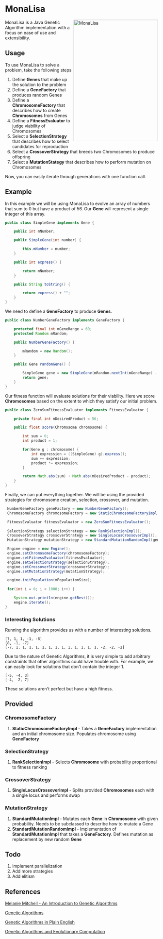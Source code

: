 # MonaLisa

<img src="http://i.imgur.com/Jbvt5GL.png"
 alt="MonaLisa" title="MonaLisa" align="right" width="278" height="400"/>

MonaLisa is a Java Genetic Algorithm implementation with a focus on ease of use and extensibility.

## Usage

To use MonaLisa to solve a problem, take the following steps

1. Define **Genes** that make up the solution to the problem
2. Define a **GeneFactory** that produces random Genes
3. Define a **ChromosomeFactory** that describes how to create **Chromosomes** from Genes
4. Define a **FitnessEvaluator** to judge viability of Chromosomes
5. Select a **SelectionStrategy** that describes how to select candidates for reproduction
6. Select a **CrossoverStrategy** that breeds two Chromosomes to produce offspring
7. Select a **MutationStategy** that describes how to perform mutation on Chromosomes

Now, you can easily iterate through generations with one function call.

## Example

In this example we will be using MonaLisa to evolve an array of numbers that sum to 0 but have a product of 56. Our **Gene** will represent a single integer of this array.

```Java
public class SimpleGene implements Gene {

    public int mNumber;

    public SimpleGene(int number) {

        this.mNumber = number;
    }

    public int express() {

        return mNumber;
    }

    public String toString() {

        return express() + "";
    }
}

```

We need to define a **GeneFactory** to produce **Genes**.

```Java
public class NumberGeneFactory implements GeneFactory {

    protected final int mGeneRange = 60;
    protected Random mRandom;

    public NumberGeneFactory() {

        mRandom = new Random();
    }

    public Gene randomGene() {

        SimpleGene gene = new SimpleGene(mRandom.nextInt(mGeneRange) - mGeneRange/2);
        return gene;
    }
}
```

Our fitness function will evaluate solutions for their viability. Here we score **Chromosomes** based on the extent to which they satisfy our initial problem.

```Java
public class ZeroSumFitnessEvaluator implements FitnessEvaluator {

    private final int mDesiredProduct = 56;

    public float score(Chromosome chromosome) {

        int sum = 0;
        int product = 1;

        for(Gene g : chromosome) {
            int expression = ((SimpleGene) g).express();
            sum += expression;
            product *= expression;
        }

        return Math.abs(sum) + Math.abs(mDesiredProduct - product);
    }
}
```

Finally, we can put everything together. We will be using the provided strategies for chromosome creation, selection, crossover, and mutation.

```Java
 NumberGeneFactory geneFactory = new NumberGeneFactory();
 ChromosomeFactory chromosomeFactory = new StaticChromosomeFactoryImpl(geneFactory, mChromosomeSize);

 FitnessEvaluator fitnessEvaluator = new ZeroSumFitnessEvaluator();
 
 SelectionStrategy selectionStrategy = new RankSelectionImpl();
 CrossoverStrategy crossoverStrategy = new SingleLocusCrossoverImpl();
 MutationStrategy mutationStrategy = new StandardMutationRandomImpl(geneFactory);

 Engine engine = new Engine();
 engine.setChromosomeFactory(chromosomeFactory);
 engine.setFitnessEvaluator(fitnessEvaluator);
 engine.setSelectionStrategy(selectionStrategy);
 engine.setCrossoverStrategy(crossoverStrategy);
 engine.setMutationStrategy(mutationStrategy);

 engine.initPopulation(mPopulationSize);
 
 for(int i = 0; i < 1000; i++) {

    System.out.println(engine.getBest());
    engine.iterate();
}
```

### Interesting Solutions

Running the algorithm provides us with a number of interesting solutions.

```
[7, 1, 1, -1, -8]
[8, -1, -7]
[-7, 1, 1, 1, 1, 1, 1, 1, 1, 1, 1, 1, 1, 1, -2, -2, -2]
```

Due to the nature of Genetic Algorithms, it is very simple to add arbitrary constraints that other algorithms could have trouble with. For example, we can easily look for solutions that don't contain the integer 1.

```
[-5, -4, 3]
[-4, -2, 7]
```

These solutions aren't perfect but have a high fitness.

## Provided

### ChromosomeFactory

1. **StaticChromosomeFactoryImpl** - Takes a **GeneFactory** implementation and an initial chromosome size. Populates chromosome using **GeneFactory**

### SelectionStrategy

1. **RankSelectionImpl** - Selects **Chromosome** with probability proportional to fitness ranking

### CrossoverStrategy

1. **SingleLocusCrossoverImpl** - Splits provided **Chromosomes** each with a single locus and performs swap

### MutationStrategy

1. **StandardMutationImpl** - Mutates each **Gene** in **Chromosome** with given probability. Needs to be subclassed to describe how to mutate a Gene
2. **StandardMutationRandomImpl** - Implementation of **StandardMutationImpl** that takes a **GeneFactory**. Defines mutation as replacement by new random **Gene**

## Todo

1. Implement parallelization 
2. Add more strategies
3. Add elitism

## References

<a href="http://www.boente.eti.br/fuzzy/ebook-fuzzy-mitchell.pdf">Melanie Mitchell - An Introduction to Genetic Algorithms</a>

<a href="http://www.doc.ic.ac.uk/~nd/surprise_96/journal/vol1/hmw/article1.html">Genetic Algorithms</a>

<a href="http://www.ai-junkie.com/ga/intro/gat1.html">Genetic Algorithms in Plain English</a>

<a href="http://www.talkorigins.org/faqs/genalg/genalg.html">Genetic Algorithms and Evolutionary Computation</a>

